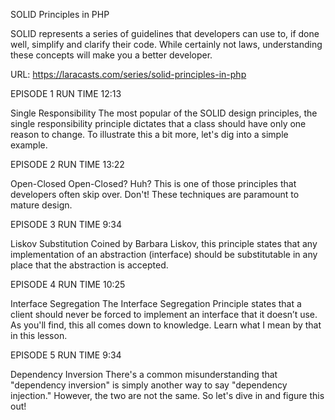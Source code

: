 SOLID Principles in PHP

SOLID represents a series of guidelines that developers can use to, if done well, simplify and clarify their code. While certainly not laws, understanding these concepts will make you a better developer.

URL: https://laracasts.com/series/solid-principles-in-php


EPISODE 1 RUN TIME 12:13

Single Responsibility
The most popular of the SOLID design principles, the single responsibility principle dictates that a class should have only one reason to change. To illustrate this a bit more, let's dig into a simple example.

EPISODE 2 RUN TIME 13:22

Open-Closed
Open-Closed? Huh? This is one of those principles that developers often skip over. Don't! These techniques are paramount to mature design.

EPISODE 3 RUN TIME 9:34

Liskov Substitution
Coined by Barbara Liskov, this principle states that any implementation of an abstraction (interface) should be substitutable in any place that the abstraction is accepted.

EPISODE 4 RUN TIME 10:25

Interface Segregation
The Interface Segregation Principle states that a client should never be forced to implement an interface that it doesn’t use. As you'll find, this all comes down to knowledge. Learn what I mean by that in this lesson.

EPISODE 5 RUN TIME 9:34

Dependency Inversion
There's a common misunderstanding that "dependency inversion" is simply another way to say "dependency injection." However, the two are not the same. So let's dive in and figure this out!